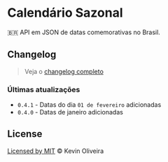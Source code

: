 # Calendário Sazonal
:brazil: API em JSON de datas comemorativas no Brasil.

## Changelog

> Veja o [changelog completo](/CHANGELOG.md)

### Últimas atualizações

* `0.4.1` - Datas do dia `01 de fevereiro` adicionadas
* `0.4.0` - Datas de janeiro adicionadas

## License
[Licensed by MIT](/LICENSE) &copy; Kevin Oliveira
